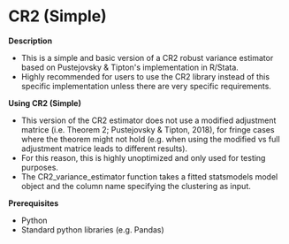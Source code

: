 # CR2 (Simple)

**Description**

* This is a simple and basic version of a CR2 robust variance estimator based on Pustejovsky & Tipton's implementation in R/Stata.
* Highly recommended for users to use the CR2 library instead of this specific implementation unless there are very specific requirements.

**Using CR2 (Simple)**

* This version of the CR2 estimator does not use a modified adjustment matrice (i.e. Theorem 2; Pustejovsky & Tipton, 2018), for fringe cases where the theorem might not hold (e.g. when using the modified vs full adjustment matrice leads to different results).
* For this reason, this is highly unoptimized and only used for testing purposes.
* The CR2_variance_estimator function takes a fitted statsmodels model object and the column name specifying the clustering as input.

**Prerequisites**

* Python
* Standard python libraries (e.g. Pandas)
